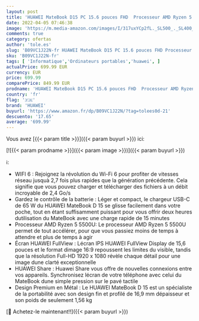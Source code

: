 ```yaml
---
layout: post
title: 'HUAWEI MateBook D15 PC 15.6 pouces FHD  Processeur AMD Ryzen 5 5500U  RAM 8Go SSD 512Go  Design Premium en Métal  Capteur D empreinte Digitale  Clavier Français AZERTY  Wifi 6  Argent'
date: 2022-04-05 07:46:38
image: 'https://m.media-amazon.com/images/I/317uxYCp2fL._SL500_._SL400_.jpg'
comments: true
category: ofertas
author: 'tole.es'
slug: 'B09VC1J22N-fr HUAWEI MateBook D15 PC 15.6 pouces FHD Processeur AMD...'
sku: 'B09VC1J22N-fr'
tags: [ 'Informatique','Ordinateurs portables','huawei', ]
actualPrice: 699.99 EUR
currency: EUR
price: 699.99
comparePrice: 849.99 EUR
prodname: 'HUAWEI MateBook D15 PC 15.6 pouces FHD  Processeur AMD Ryzen 5 5500U  RAM 8Go SSD 512Go  Design Premium en Métal  Capteur D empreinte Digitale  Clavier Français AZERTY  Wifi 6  Argent'
country: 'fr'
flag: '🇫🇷'
brand: 'HUAWEI'
buyurl: 'https://www.amazon.fr/dp/B09VC1J22N/?tag=tolees0d-21'
descuento: '17.65'
average: '699.99'
---
```


Vous avez [{{< param title >}}]({{< param buyurl >}}) ici:

[![{{< param prodname >}}]({{< param image >}})]({{< param buyurl >}})

ℹ️:

- WIFI 6 : Rejoignez la révolution du Wi-Fi 6 pour profiter de vitesses réseau jusquà 2,7 fois plus rapides que la génération précédente. Cela signifie que vous pouvez charger et télécharger des fichiers à un débit incroyable de 2,4 Go/s
- Gardez le contrôle de la batterie : Léger et compact, le chargeur USB-C de 65 W du HUAWEI MateBook D 15 se glisse facilement dans votre poche, tout en étant suffisamment puissant pour vous offrir deux heures dutilisation du MateBook avec une charge rapide de 15 minutes
- Processeur ‎AMD Ryzen 5 5500U: Le processeur AMD Ryzen 5 5500U permet de tout accélérer, pour que vous passiez moins de temps à attendre et plus de temps à agir
- Écran HUAWEI FullView : Lécran IPS HUAWEI FullView Display de 15,6 pouces et le format dimage 16:9 repoussent les limites du visible, tandis que la résolution Full-HD 1920 x 1080 révèle chaque détail pour une image dune clarté exceptionnelle
- HUAWEI Share : Huawei Share vous offre de nouvelles connexions entre vos appareils. Synchronisez lécran de votre téléphone avec celui du MateBook dune simple pression sur le pavé tactile
- Design Premium en Métal : Le HUAWEI MateBook D 15 est un spécialiste de la portabilité avec son design fin et profilé de 16,9 mm dépaisseur et son poids de seulement 1,56 kg

[🛒 Achetez-le maintenant!!]({{< param buyurl >}})
